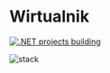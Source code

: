# Wirtualnik
[![.NET projects building](https://github.com/VersatileSoft/Wirtualnik/actions/workflows/dotnet-build.yml/badge.svg)](https://github.com/VersatileSoft/Wirtualnik/actions/workflows/dotnet-build.yml)

![stack](https://user-images.githubusercontent.com/61161664/127045915-3905f5d6-f4f7-481e-807f-3b4a40d23931.png)
